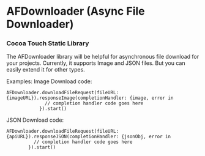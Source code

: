 # AFDownloader (Async File Downloader)
### Cocoa Touch Static Library

The AFDownloader library will be helpful for asynchronous file download for your projects. Currently, it supports Image and JSON files. But you can easily extend it for other types.

Examples:
Image Download code:
```
AFDownloader.downloadFileRequest(fileURL: {imageURL}).responseImage(completionHandler: {image, error in     
              // completion handler code goes here
            }).start()
```
JSON Download code:
```
AFDownloader.downloadFileRequest(fileURL: {apiURL}).responseJSON(completionHandler: {jsonObj, error in
          // completion handler code goes here
        }).start()
```
